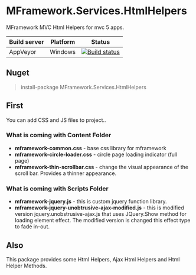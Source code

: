 
# MFramework.Services.HtmlHelpers

MFramework MVC Html Helpers for mvc 5 apps.

| Build server| Platform       | Status      |
|-------------|----------------|-------------|
| AppVeyor    | Windows        |[![Build status](https://ci.appveyor.com/api/projects/status/m3rldcd6atgpoqgo?svg=true)](https://ci.appveyor.com/project/muratbaseren/mframework-services-htmlhelpers) |

## Nuget
> install-package MFramework.Services.HtmlHelpers

## First
You can add CSS and JS files to project..

### What is coming with Content Folder

 - **mframework-common.css** - base css library for mframework
 - **mframework-circle-loader.css** - circle page loading indicator (full page)
 - **mframework-thin-scrollbar.css** - change the visual appearance of the scroll bar. Provides a thinner appearance.

### What is coming with Scripts Folder

 - **mframework-jquery.js** - this is custom jquery function library.
 - **mframework-jquery-unobtrusive-ajax-modified.js** - this is modified version jquery.unobstrusive-ajax.js that uses JQuery.Show method for loading element effect. The modified version is changed this effect type to fade in-out.

## Also
This package provides some Html Helpers, Ajax Html Helpers and Html Helper Methods.
